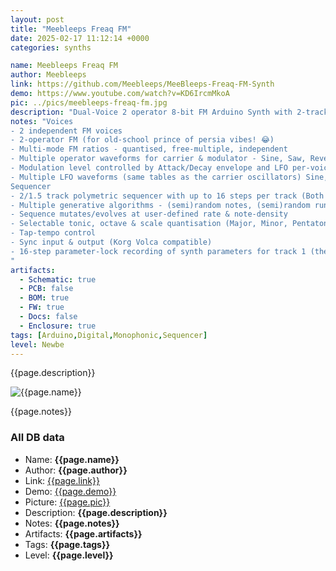 ```yaml
---
layout: post
title: "Meebleeps Freaq FM"
date: 2025-02-17 11:12:14 +0000
categories: synths

name: Meebleeps Freaq FM
author: Meebleeps
link: https://github.com/Meebleeps/MeeBleeps-Freaq-FM-Synth
demo: https://www.youtube.com/watch?v=KD6IrcmMkoA
pic: ../pics/meebleeps-freaq-fm.jpg
description: "Dual-Voice 2 operator 8-bit FM Arduino Synth with 2-track generative sequencer, Mozzi library, Volca form-factor."
notes: "Voices
- 2 independent FM voices
- 2-operator FM (for old-school prince of persia vibes! 😂)
- Multi-mode FM ratios - quantised, free-multiple, independent
- Multiple operator waveforms for carrier & modulator - Sine, Saw, Reverse Saw, Square, Noise, Off
- Modulation level controlled by Attack/Decay envelope and LFO per-voice
- Multiple LFO waveforms (same tables as the carrier oscillators) Sine, Saw, Reverse Saw, Square, Noise
Sequencer
- 2/1.5 track polymetric sequencer with up to 16 steps per track (Both tracks use same note sequence but can have different step-counts for polymetric phasing)
- Multiple generative algorithms - (semi)random notes, (semi)random runs, arpeggio, drone
- Sequence mutates/evolves at user-defined rate & note-density
- Selectable tonic, octave & scale quantisation (Major, Minor, Pentatonic, Phrygian (GOA!), Octaves, Fifths)
- Tap-tempo control
- Sync input & output (Korg Volca compatible)
- 16-step parameter-lock recording of synth parameters for track 1 (the Elektron way!)
"
artifacts:
  - Schematic: true
  - PCB: false
  - BOM: true
  - FW: true
  - Docs: false
  - Enclosure: true
tags: [Arduino,Digital,Monophonic,Sequencer]
level: Newbe
---
```


{{page.description}}

![{{page.name}}]({{page.pic}})

{{page.notes}}

### All DB data
- Name: **{{page.name}}**
- Author: **{{page.author}}**
- Link: [{{page.link}}]({{page.link}})
- Demo: [{{page.demo}}]({{page.demo}})
- Picture: [{{page.pic}}]({{page.pic}})
- Description: **{{page.description}}**
- Notes: **{{page.notes}}**
- Artifacts: **{{page.artifacts}}**
- Tags: **{{page.tags}}**
- Level: **{{page.level}}**
